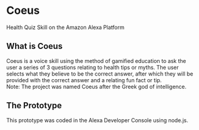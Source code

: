 # Coeus
Health Quiz Skill on the Amazon Alexa Platform

## What is Coeus
Coeus is a voice skill using the method of gamified education to ask the user a series of 3 questions relating to health tips or myths. The user selects what they believe to be the correct answer, after which they will be provided with the correct answer and a relating fun fact or tip.<br>
Note: The project was named Coeus after the Greek god of intelligence.

## The Prototype
This prototype was coded in the Alexa Developer Console using node.js.
